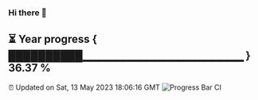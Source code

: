 ### Hi there 👋
⏳ Year progress { ██████████▁▁▁▁▁▁▁▁▁▁▁▁▁▁▁▁▁▁▁▁ } 36.37 %
---
⏰ Updated on Sat, 13 May 2023 18:06:16 GMT
![Progress Bar CI](https://github.com/Moyi321/Moyi321/workflows/Progress%20Bar%20CI/badge.svg)
